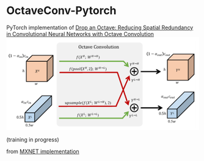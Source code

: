 # OctaveConv-Pytorch
PyTorch implementation of [Drop an Octave: Reducing Spatial Redundancy in Convolutional Neural Networks with Octave Convolution](https://arxiv.org/pdf/1904.05049.pdf)
![Alt text](./figure/octave.png)

(training in progress)

from [MXNET implementation](https://github.com/terrychenism/OctaveConv)
